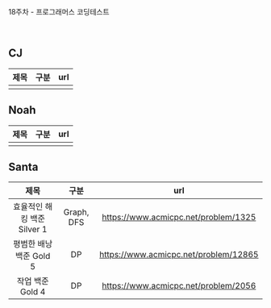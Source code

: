 18주차 - 프로그래머스 코딩테스트

</br>

## CJ

|제목|구분|url|
|:------:|:---:|:---:|
||||

## Noah

| 제목 | 구분 | url |
|:------:|:---:|:---:|
||||

## Santa

|제목|구분|url|
|:------:|:---:|:---:|
|효율적인 해킹 백준 Silver 1|Graph, DFS|https://www.acmicpc.net/problem/1325|
|평범한 배낭 백준 Gold 5|DP|https://www.acmicpc.net/problem/12865|
|작업 백준 Gold 4|DP|https://www.acmicpc.net/problem/2056|
